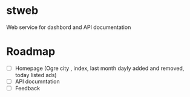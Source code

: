 # stweb

Web service for dashbord and API documentation

# Roadmap   
- [ ] Homepage (Ogre city , index, last month dayly added and removed, today listed ads)   
- [ ] API documntation   
- [ ] Feedback   
